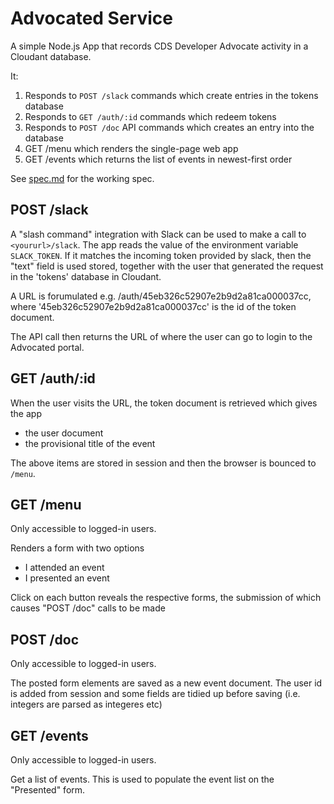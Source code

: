 # Advocated Service

A simple Node.js App that records CDS Developer Advocate activity in a Cloudant database.

It: 

1. Responds to `POST /slack` commands which create entries in the tokens database
2. Responds to `GET /auth/:id` commands which redeem tokens
3. Responds to `POST /doc` API commands which creates an entry into the database
4. GET /menu which renders the single-page web app
5. GET /events which returns the list of events in newest-first order

See [spec.md](spec.md) for the working spec.

## POST /slack

A "slash command" integration with Slack can be used to make a call to `<yoururl>/slack`. The app reads the value of the environment variable `SLACK_TOKEN`. If it matches the incoming token provided by slack, then the "text" field is used stored, together with the user that generated the request in the 'tokens' database in Cloudant.
  
A URL is forumulated e.g. /auth/45eb326c52907e2b9d2a81ca000037cc, where '45eb326c52907e2b9d2a81ca000037cc' is the id of the token document.

The API call then returns the URL of where the user can go to login to the Advocated portal.

## GET /auth/:id

When the user visits the URL, the token document is retrieved which gives the app

* the user document
* the provisional title of the event

The above items are stored in session and then the browser is bounced to `/menu`.


## GET /menu

Only accessible to logged-in users. 

Renders a form with two options

* I attended an event
* I presented an event

Click on each button reveals the respective forms, the submission of which causes "POST /doc" calls to be made

## POST /doc

Only accessible to logged-in users. 

The posted form elements are saved as a new event document. The user id is added from session and some fields are tidied up before saving (i.e. integers are parsed as integeres etc)


## GET /events

Only accessible to logged-in users. 

Get a list of events. This is used to populate the event list on the "Presented" form.